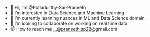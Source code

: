 - 👋 Hi, I’m @Potladurthy-Sai-Praneeth
- 👀 I’m interested in Data Science and Machine Learning 
- 🌱 I’m currently learning nuances in ML and Data Science domain
- 💞️ I’m looking to collaborate on working on real time data
- 📫 How to reach me ...@praneeth.sp22@gmail.com

<!---
Potladurthy-Sai-Praneeth/Potladurthy-Sai-Praneeth is a ✨ special ✨ repository because its `README.md` (this file) appears on your GitHub profile.
You can click the Preview link to take a look at your changes.
--->
